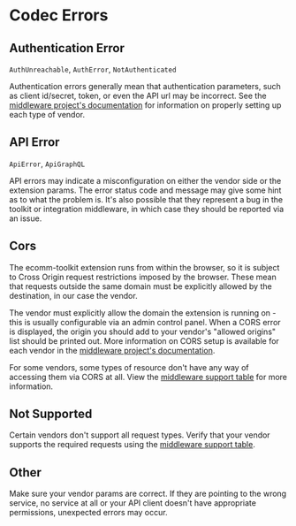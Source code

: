 # Codec Errors

## Authentication Error

`AuthUnreachable`, `AuthError`, `NotAuthenticated`

Authentication errors generally mean that authentication parameters, such as client id/secret, token, or even the API url may be incorrect. See the [middleware project's documentation](https://github.com/amplience/dc-integration-middleware/tree/main/docs/vendor/commerce) for information on properly setting up each type of vendor.

## API Error

`ApiError`, `ApiGraphQL`

API errors may indicate a misconfiguration on either the vendor side or the extension params. The error status code and message may give some hint as to what the problem is. It's also possible that they represent a bug in the toolkit or integration middleware, in which case they should be reported via an issue.

## Cors

The ecomm-toolkit extension runs from within the browser, so it is subject to Cross Origin request restrictions imposed by the browser. These mean that requests outside the same domain must be explicitly allowed by the destination, in our case the vendor.

The vendor must explicitly allow the domain the extension is running on - this is usually configurable via an admin control panel. When a CORS error is displayed, the origin you should add to your vendor's "allowed origins" list should be printed out. More information on CORS setup is available for each vendor in the [middleware project's documentation](https://github.com/amplience/dc-integration-middleware/tree/main/docs/vendor/commerce).

For some vendors, some types of resource don't have any way of accessing them via CORS at all. View the [middleware support table](https://github.com/amplience/dc-integration-middleware/blob/main/README.md) for more information.

## Not Supported

Certain vendors don't support all request types. Verify that your vendor supports the required requests using the [middleware support table](https://github.com/amplience/dc-integration-middleware/blob/main/README.md).

## Other

Make sure your vendor params are correct. If they are pointing to the wrong service, no service at all or your API client doesn't have appropriate permissions, unexpected errors may occur. 